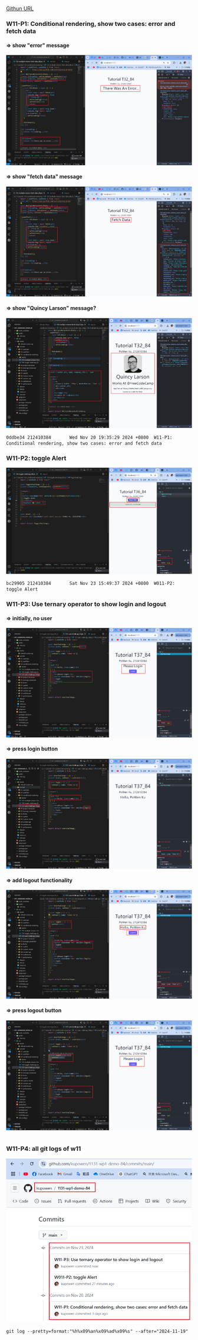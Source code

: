 [Githun URL](https://github.com/kupowen/1131-wp1-demo-84)

### W11-P1: Conditional rendering, show two cases: error and fetch data

#### => show "error" message

![](w11-p1-1.png)

#### => show "fetch data" message

![](w11-p1-2.png)

#### => show "Quincy Larson" message?

![](w11-p1-3.png)

```
0ddbe34 212410384       Wed Nov 20 19:35:29 2024 +0800  W11-P1: Conditional rendering, show two cases: error and fetch data
```

### W11-P2: toggle Alert

![](w11-p2.png)

```
bc29905 212410384       Sat Nov 23 15:49:37 2024 +0800  W011-P2: toggle Alert
```

### W11-P3: Use ternary operator to show login and logout

#### => initially, no user

![](w11-p3-1.png)

#### => press login button

![](w11-p3-2.png)

#### => add logout functionality

![](w11-p3-3.png)

#### => press logout button

![](w11-p3-4.png)


```

```

### W11-P4: all git logs of w11

![](w11-p4.png)

```
git log --pretty=format:"%h%x09%an%x09%ad%x09%s" --after="2024-11-19"

```